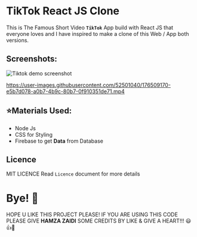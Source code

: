 # TikTok React JS Clone

This is The Famous Short Video **`TikTok`** App build with React JS that everyone loves and I have inspired to make a clone of this Web / App both versions.

## Screenshots:

![Tiktok demo screenshot](https://user-images.githubusercontent.com/52501040/176509154-86f95327-0aab-4556-9e2b-ac9f4ec33d33.jpg)

https://user-images.githubusercontent.com/52501040/176509170-e5b7d078-a0b7-4b9c-80b7-0f910351de71.mp4

## ⭐Materials Used:

- Node Js
- CSS for Styling
- Firebase to get **Data** from Database

## Licence
MIT LICENCE Read `Licence` document for more details

# Bye! 👋

HOPE U LIKE THIS PROJECT PLEASE! IF YOU ARE USING THIS CODE PLEASE GIVE **HAMZA ZAIDI** SOME CREDITS BY LIKE & GIVE A HEART!!! 😃👍💛
